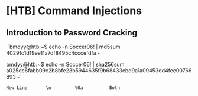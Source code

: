 # [HTB] Command Injections
## Introduction to Password Cracking

``bmdyy@htb:~$ echo -n Soccer06! | md5sum
40291c1d19ee11a7df8495c4cccefdfa  -

bmdyy@htb:~$ echo -n Soccer06! | sha256sum
a025dc6fabb09c2b8bfe23b5944635f9b68433ebd9a1a09453dd4fee00766d93  -```

```New Line	      \n         %0a	      Both```

